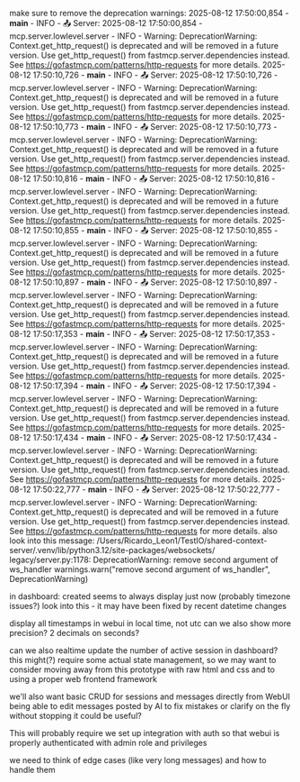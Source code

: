 make sure to remove the deprecation warnings:
2025-08-12 17:50:00,854 - __main__ - INFO - 📤 Server: 2025-08-12 17:50:00,854 - mcp.server.lowlevel.server - INFO - Warning: DeprecationWarning: Context.get_http_request() is deprecated and will be removed in a future version. Use get_http_request() from fastmcp.server.dependencies instead. See https://gofastmcp.com/patterns/http-requests for more details.
2025-08-12 17:50:10,726 - __main__ - INFO - 📤 Server: 2025-08-12 17:50:10,726 - mcp.server.lowlevel.server - INFO - Warning: DeprecationWarning: Context.get_http_request() is deprecated and will be removed in a future version. Use get_http_request() from fastmcp.server.dependencies instead. See https://gofastmcp.com/patterns/http-requests for more details.
2025-08-12 17:50:10,773 - __main__ - INFO - 📤 Server: 2025-08-12 17:50:10,773 - mcp.server.lowlevel.server - INFO - Warning: DeprecationWarning: Context.get_http_request() is deprecated and will be removed in a future version. Use get_http_request() from fastmcp.server.dependencies instead. See https://gofastmcp.com/patterns/http-requests for more details.
2025-08-12 17:50:10,816 - __main__ - INFO - 📤 Server: 2025-08-12 17:50:10,816 - mcp.server.lowlevel.server - INFO - Warning: DeprecationWarning: Context.get_http_request() is deprecated and will be removed in a future version. Use get_http_request() from fastmcp.server.dependencies instead. See https://gofastmcp.com/patterns/http-requests for more details.
2025-08-12 17:50:10,855 - __main__ - INFO - 📤 Server: 2025-08-12 17:50:10,855 - mcp.server.lowlevel.server - INFO - Warning: DeprecationWarning: Context.get_http_request() is deprecated and will be removed in a future version. Use get_http_request() from fastmcp.server.dependencies instead. See https://gofastmcp.com/patterns/http-requests for more details.
2025-08-12 17:50:10,897 - __main__ - INFO - 📤 Server: 2025-08-12 17:50:10,897 - mcp.server.lowlevel.server - INFO - Warning: DeprecationWarning: Context.get_http_request() is deprecated and will be removed in a future version. Use get_http_request() from fastmcp.server.dependencies instead. See https://gofastmcp.com/patterns/http-requests for more details.
2025-08-12 17:50:17,353 - __main__ - INFO - 📤 Server: 2025-08-12 17:50:17,353 - mcp.server.lowlevel.server - INFO - Warning: DeprecationWarning: Context.get_http_request() is deprecated and will be removed in a future version. Use get_http_request() from fastmcp.server.dependencies instead. See https://gofastmcp.com/patterns/http-requests for more details.
2025-08-12 17:50:17,394 - __main__ - INFO - 📤 Server: 2025-08-12 17:50:17,394 - mcp.server.lowlevel.server - INFO - Warning: DeprecationWarning: Context.get_http_request() is deprecated and will be removed in a future version. Use get_http_request() from fastmcp.server.dependencies instead. See https://gofastmcp.com/patterns/http-requests for more details.
2025-08-12 17:50:17,434 - __main__ - INFO - 📤 Server: 2025-08-12 17:50:17,434 - mcp.server.lowlevel.server - INFO - Warning: DeprecationWarning: Context.get_http_request() is deprecated and will be removed in a future version. Use get_http_request() from fastmcp.server.dependencies instead. See https://gofastmcp.com/patterns/http-requests for more details.
2025-08-12 17:50:22,777 - __main__ - INFO - 📤 Server: 2025-08-12 17:50:22,777 - mcp.server.lowlevel.server - INFO - Warning: DeprecationWarning: Context.get_http_request() is deprecated and will be removed in a future version. Use get_http_request() from fastmcp.server.dependencies instead. See https://gofastmcp.com/patterns/http-requests for more details.
also look into this message:
 /Users/Ricardo_Leon1/TestIO/shared-context-server/.venv/lib/python3.12/site-packages/websockets/
    legacy/server.py:1178: DeprecationWarning: remove second argument of ws_handler
      warnings.warn("remove second argument of ws_handler", DeprecationWarning)


in dashboard: created seems to always display just now (probably timezone issues?) look into this - it may have been fixed by recent datetime changes


display all timestamps in webui in local time, not utc
can we also show more precision? 2 decimals on seconds?

can we also realtime update the number of active session in dashboard?
this might(?) require some actual state management, so we may want to consider moving away from this prototype with raw html and css and to using a proper web frontend framework

we'll also want basic CRUD for sessions and messages directly from WebUI
being able to edit messages posted by AI to fix mistakes or clarify on the fly without stopping it could be useful?

This will probably require we set up integration with auth so that webui is properly authenticated with
admin role and privileges

we need to think of edge cases (like very long messages) and how to handle them

